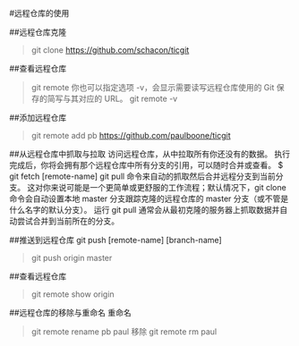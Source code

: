 #远程仓库的使用

##远程仓库克隆
> git clone https://github.com/schacon/ticgit

##查看远程仓库
> git remote
你也可以指定选项 -v，会显示需要读写远程仓库使用的 Git 保存的简写与其对应的 URL。
> git remote -v

##添加远程仓库
> git remote add pb https://github.com/paulboone/ticgit

##从远程仓库中抓取与拉取
访问远程仓库，从中拉取所有你还没有的数据。 执行完成后，你将会拥有那个远程仓库中所有分支的引用，可以随时合并或查看。
$ git fetch [remote-name]
git pull 命令来自动的抓取然后合并远程分支到当前分支。 这对你来说可能是一个更简单或更舒服的工作流程；默认情况下，git clone 命令会自动设置本地 master 分支跟踪克隆的远程仓库的 master 分支（或不管是什么名字的默认分支）。 运行 git pull 通常会从最初克隆的服务器上抓取数据并自动尝试合并到当前所在的分支。

##推送到远程仓库
git push [remote-name] [branch-name]
> git push origin master

##查看远程仓库
> git remote show origin

##远程仓库的移除与重命名
重命名
> git remote rename pb paul
移除
> git remote rm paul
